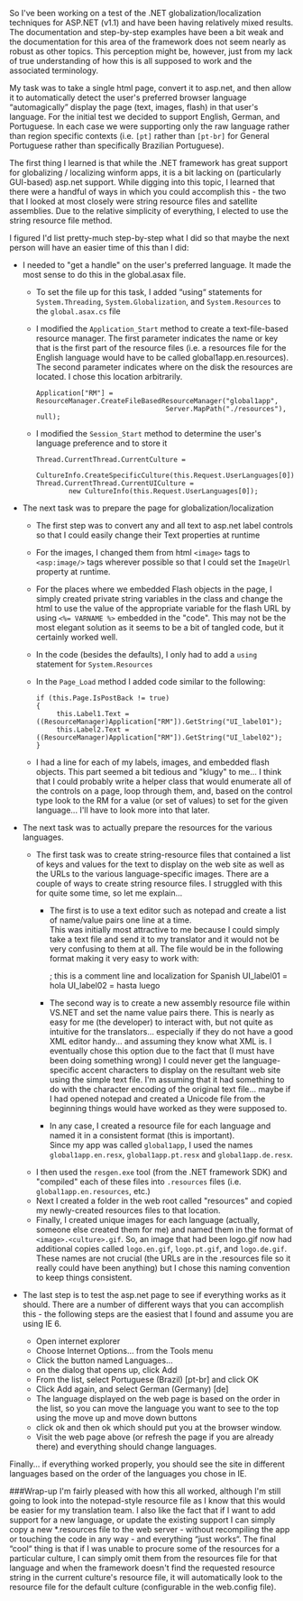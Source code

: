 So I've been working on a test of the .NET globalization/localization techniques for ASP.NET (v1.1) and have been having 
relatively mixed results.  The documentation and step-by-step examples have been a bit weak and the documentation for 
this area of the framework does not seem nearly as robust as other topics. This perception might be, however, just from 
my lack of true understanding of how this is all supposed to work and the associated terminology.

My task was to take a single html page, convert it to asp.net, and then allow it to automatically detect the user's 
preferred browser language “automagically” display the page (text, images, flash) in that user's language.  For the 
initial test we decided to support English, German, and Portuguese.  In each case we were supporting only the raw 
language rather than region specific contexts (i.e. `[pt]` rather than `[pt-br]` for General Portuguese rather than 
specifically Brazilian Portuguese).

The first thing I learned is that while the .NET framework has great support for globalizing / localizing winform apps, 
it is a bit lacking on (particularly GUI-based) asp.net support.  While digging into this topic, I learned that there 
were a handful of ways in which you could accomplish this - the two that I looked at most closely were string resource 
files and satellite assemblies.  Due to the relative simplicity of everything, I elected to use the string resource 
file method.

I figured I'd list pretty-much step-by-step what I did so that maybe the next person will have an easier time of this 
than I did:

* I needed to "get a handle" on the user's preferred language. It made the most sense to do this in the global.asax 
file.
  
  * To set the file up for this task, I added “using“ statements for `System.Threading`, `System.Globalization`, and 
  `System.Resources` to the `global.asax.cs` file
  * I modified the `Application_Start` method to create a text-file-based resource manager. The first parameter 
  indicates the name or key that is the first part of the resource files (i.e. a resources file for the English 
  language would have to be called global1app.en.resources).  The second parameter indicates where on the disk the 
  resources are located.  I chose this location arbitrarily.
  
        Application["RM"] = ResourceManager.CreateFileBasedResourceManager("global1app", 
                                        Server.MapPath("./resources"), null);
        
  * I modified the `Session_Start` method to determine the user's language preference and to store it
  
        Thread.CurrentThread.CurrentCulture = 
                CultureInfo.CreateSpecificCulture(this.Request.UserLanguages[0]);
        Thread.CurrentThread.CurrentUICulture = 
                new CultureInfo(this.Request.UserLanguages[0]);

* The next task was to prepare the page for globalization/localization
  * The first step was to convert any and all text to asp.net label controls so that I could easily change their Text 
  properties at runtime
  * For the images, I changed them from html `<image>` tags to `<asp:image/>` tags wherever possible so that I could 
  set the `ImageUrl` property at runtime.
  * For the places where we embedded Flash objects in the page, I simply created private string variables in the class 
  and change the html to use the value of the appropriate variable for the flash URL by using `<%= VARNAME %>` embedded 
  in the "code".  This may not be the most elegant solution as it seems to be a bit of tangled code, but it certainly 
  worked well.
  * In the code (besides the defaults), I only had to add a `using` statement for `System.Resources`
  * In the `Page_Load` method I added code similar to the following:
  
        if (this.Page.IsPostBack != true)
        {
             this.Label1.Text = ((ResourceManager)Application["RM"]).GetString("UI_label01");
             this.Label2.Text = ((ResourceManager)Application["RM"]).GetString("UI_label02");
        }
        
  * I had a line for each of my labels, images, and embedded flash objects.  This part seemed a bit tedious and 
  "klugy" to me... I think that I could probably write a helper class that would enumerate all of the controls on a 
  page, loop through them, and, based on the control type look to the RM for a value (or set of values) to set for the 
  given language... I'll have to look more into that later.
    
* The next task was to actually prepare the resources for the various languages. 
  * The first task was to create string-resource files that contained a list of keys and values for the text to display 
  on the web site as well as the URLs to the various language-specific images. There are a couple of ways to create 
  string resource files.  I struggled with this for quite some time, so let me explain... 
    * The first is to use a text editor such as notepad and create a list of name/value pairs one line at a time.  
    This was initially most attractive to me because I could simply take a text file and send it to my translator and 
    it would not be very confusing to them at all.  The file would be in the following format making it very easy to 
    work with:
    
        ; this is a comment line and localization for Spanish
        UI_label01 = hola
        UI_label02 = hasta luego
    * The second way is to create a new assembly resource file within VS.NET and set the name value pairs there.  This 
    is nearly as easy for me (the developer) to interact with, but not quite as intuitive for the translators... 
    especially if they do not have a good XML editor handy... and assuming they know what XML is.  I eventually chose 
    this option due to the fact that (I must have been doing something wrong) I could never get the language-specific 
    accent characters to display on the resultant web site using the simple text file.  I'm assuming that it had 
    something to do with the character encoding of the original text file... maybe if I had opened notepad and created 
    a Unicode file from the beginning things would have worked as they were supposed to.
    * In any case, I created a resource file for each language and named it in a consistent format (this is important).  
    Since my app was called `global1app`, I used the names `global1app.en.resx`, `global1app.pt.resx` and 
    `global1app.de.resx`.
  * I then used the `resgen.exe` tool (from the .NET framework SDK) and "compiled" each of these files into 
  `.resources` files (i.e. `global1app.en.resources`, etc.)
  * Next I created a folder in the web root called "resources" and copied my newly-created resources files to that 
  location.
  * Finally, I created unique images for each language (actually, someone else created them for me) and named them in 
  the format of `<image>.<culture>.gif`.  So, an image that had been logo.gif now had additional copies 
  called `logo.en.gif`, `logo.pt.gif`, and `logo.de.gif`.  These names are not crucial (the URLs are in the 
  .resources file so it really could have been anything) but I chose this naming convention to keep things consistent.
    
* The last step is to test the asp.net page to see if everything works as it should.  There are a number of different 
ways that you can accomplish this - the following steps are the easiest that I found and assume you are using IE 6.
  * Open internet explorer
  * Choose Internet Options… from the Tools menu
  * Click the button named Languages…
  * on the dialog that opens up, click Add
  * From the list, select Portuguese (Brazil) [pt-br] and click OK
  * Click Add again, and select German (Germany) [de]
  * The language displayed on the web page is based on the order in the list, so you can move the language you want to 
  see to the top using the move up and move down buttons
  * click ok and then ok which should put you at the browser window.
  * Visit the web page above (or refresh the page if you are already there) and everything should change languages.

Finally... if everything worked properly, you should see the site in different languages based on the order of the 
languages you chose in IE.

###Wrap-up
I'm fairly pleased with how this all worked, although I'm still going to look into the notepad-style resource file as I 
know that this would be easier for my translation team.  I also like the fact that if I want to add support for a new 
language, or update the existing support I can simply copy a new *.resources file to the web server - without 
recompiling the app or touching the code in any way - and everything “just works“.  The final “cool“ thing is that if I 
was unable to procure some of the resources for a particular culture, I can simply omit them from the resources file 
for that language and when the framework doesn't find the requested resource string in the current culture's resource 
file, it will automatically look to the resource file for the default culture (configurable in the web.config file).
